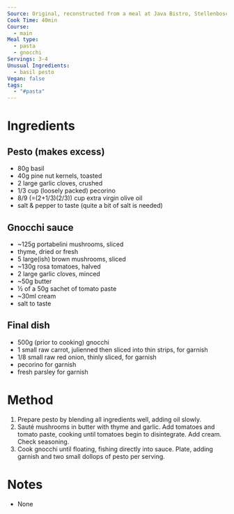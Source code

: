 ```yaml
---
Source: Original, reconstructed from a meal at Java Bistro, Stellenbosch
Cook Time: 40min
Course:
  - main
Meal type:
  - pasta
  - gnocchi
Servings: 3-4
Unusual Ingredients:
  - basil pesto
Vegan: false
tags:
  - "#pasta"
---
```

# Ingredients

## Pesto (makes excess)

- 80g basil
- 40g pine nut kernels, toasted
- 2 large garlic cloves, crushed
- 1/3 cup (loosely packed) pecorino
- 8/9 (=(2+1/3)(2/3)) cup extra virgin olive oil
- salt & pepper to taste (quite a bit of salt is needed)

## Gnocchi sauce

- ~125g portabelini mushrooms, sliced
- thyme, dried or fresh
- 5 large(ish) brown mushrooms, sliced
- ~130g rosa tomatoes, halved
- 2 large garlic cloves, minced
- ~50g butter
- ½ of a 50g sachet of tomato paste
- ~30ml cream
- salt to taste

## Final dish

- 500g (prior to cooking) gnocchi
- 1 small raw carrot, julienned then sliced into thin strips, for garnish
- 1/8 small raw red onion, thinly sliced, for garnish
- pecorino for garnish
- fresh parsley for garnish

# Method

1. Prepare pesto by blending all ingredients well, adding oil slowly.
2. Sauté mushrooms in butter with thyme and garlic. Add tomatoes and tomato paste, cooking until tomatoes begin to disintegrate. Add cream. Check seasoning.
3. Cook gnocchi until floating, fishing directly into sauce. Plate, adding garnish and two small dollops of pesto per serving.

# Notes

- None